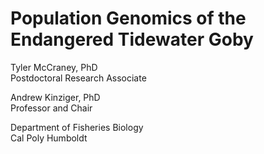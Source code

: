 # Population Genomics of the Endangered Tidewater Goby
  
Tyler McCraney, PhD  
Postdoctoral Research Associate  

Andrew Kinziger, PhD  
Professor and Chair  

Department of Fisheries Biology  
Cal Poly Humboldt  
